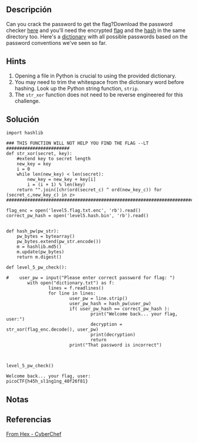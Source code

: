 ## Descripción 
Can you crack the password to get the flag?Download the password checker [here](https://artifacts.picoctf.net/c/32/level5.py) and you'll need the encrypted [flag](https://artifacts.picoctf.net/c/32/level5.flag.txt.enc) and the [hash](https://artifacts.picoctf.net/c/32/level5.hash.bin) in the same directory too. Here's a [dictionary](https://artifacts.picoctf.net/c/32/dictionary.txt) with all possible passwords based on the password conventions we've seen so far.
## Hints
1. Opening a file in Python is crucial to using the provided dictionary.
2. You may need to trim the whitespace from the dictionary word before hashing. Look up the Python string function, `strip`.
3. The `str_xor` function does not need to be reverse engineered for this challenge.
## Solución
```
import hashlib

### THIS FUNCTION WILL NOT HELP YOU FIND THE FLAG --LT ########################
def str_xor(secret, key):
    #extend key to secret length
    new_key = key
    i = 0
    while len(new_key) < len(secret):
        new_key = new_key + key[i]
        i = (i + 1) % len(key)        
    return "".join([chr(ord(secret_c) ^ ord(new_key_c)) for (secret_c,new_key_c) in z>
###############################################################################

flag_enc = open('level5.flag.txt.enc', 'rb').read()
correct_pw_hash = open('level5.hash.bin', 'rb').read()


def hash_pw(pw_str):
    pw_bytes = bytearray()
    pw_bytes.extend(pw_str.encode())
    m = hashlib.md5()
    m.update(pw_bytes)
    return m.digest()
    
def level_5_pw_check():

#    user_pw = input("Please enter correct password for flag: ")
        with open("dictionary.txt") as f:
                lines = f.readlines()
                for line in lines:
                        user_pw = line.strip()
                        user_pw_hash = hash_pw(user_pw)
                        if( user_pw_hash == correct_pw_hash ):
                                print("Welcome back... your flag, user:")
                                decryption = str_xor(flag_enc.decode(), user_pw)
                                print(decryption)
                                return
                        print("That password is incorrect")



level_5_pw_check()

Welcome back... your flag, user:
picoCTF{h45h_sl1ng1ng_40f26f81}
```
## Notas

## Referencias

[From Hex - CyberChef](https://cyberchef.io/#recipe=From_Hex\('Auto'\)&input=MHgzNCAweDY1IDB4NjMgMHgzOQ)